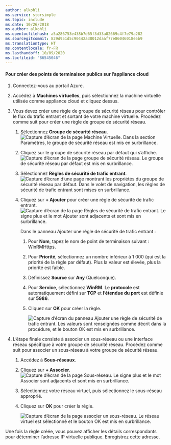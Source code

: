 ```yaml
---
author: alkohli
ms.service: storsimple
ms.topic: include
ms.date: 10/26/2018
ms.author: alkohli
ms.openlocfilehash: a5a286753e438b7d65f3d33a82669c4f7e79a282
ms.sourcegitcommit: 829d951d5c90442a38012daaf77e86046018e5b9
ms.translationtype: HT
ms.contentlocale: fr-FR
ms.lasthandoff: 10/09/2020
ms.locfileid: "86545046"
---
```

#### <a name="to-create-public-endpoints-on-the-cloud-appliance"></a>Pour créer des points de terminaison publics sur l’appliance cloud

1. Connectez-vous au portail Azure.
2. Accédez à **Machines virtuelles**, puis sélectionnez la machine virtuelle utilisée comme appliance cloud et cliquez dessus.
    
3. Vous devez créer une règle de groupe de sécurité réseau pour contrôler le flux du trafic entrant et sortant de votre machine virtuelle. Procédez comme suit pour créer une règle de groupe de sécurité réseau.
    1. Sélectionnez **Groupe de sécurité réseau**.
        ![Capture d’écran de la page Machine Virtuelle. Dans la section Paramètres, le groupe de sécurité réseau est mis en surbrillance.](./media/storsimple-8000-create-public-endpoints-cloud-appliance/sca-create-public-endpt1.png)

    2. Cliquez sur le groupe de sécurité réseau par défaut qui s’affiche.
        ![Capture d’écran de la page groupe de sécurité réseau. Le groupe de sécurité réseau par défaut est mis en surbrillance.](./media/storsimple-8000-create-public-endpoints-cloud-appliance/sca-create-public-endpt2.png)

    3. Sélectionnez **Règles de sécurité de trafic entrant**.
        ![Capture d’écran d’une page montrant les propriétés du groupe de sécurité réseau par défaut. Dans le volet de navigation, les règles de sécurité de trafic entrant sont mises en surbrillance.](./media/storsimple-8000-create-public-endpoints-cloud-appliance/sca-create-public-endpt3.png)

    4. Cliquez sur **+ Ajouter** pour créer une règle de sécurité de trafic entrant.
        ![Capture d’écran de la page Règles de sécurité de trafic entrant. Le signe plus et le mot Ajouter sont adjacents et sont mis en surbrillance.](./media/storsimple-8000-create-public-endpoints-cloud-appliance/sca-create-public-endpt4.png)

        Dans le panneau Ajouter une règle de sécurité de trafic entrant :

        1. Pour **Nom**, tapez le nom de point de terminaison suivant : WinRMHttps.
        
        2. Pour **Priorité**, sélectionnez un nombre inférieur à 1 000 (qui est la priorité de la règle par défaut). Plus la valeur est élevée, plus la priorité est faible.

        3. Définissez **Source** sur **Any** (Quelconque).

        4. Pour **Service**, sélectionnez **WinRM**. Le **protocole** est automatiquement défini sur **TCP** et **l’étendue du port** est définie sur **5986**.

        5. Cliquez sur **OK** pour créer la règle.

            ![Capture d’écran du panneau Ajouter une règle de sécurité de trafic entrant. Les valeurs sont renseignées comme décrit dans la procédure, et le bouton OK est mis en surbrillance.](./media/storsimple-8000-create-public-endpoints-cloud-appliance/sca-create-public-endpt5.png)

4. L’étape finale consiste à associer un sous-réseau ou une interface réseau spécifique à votre groupe de sécurité réseau. Procédez comme suit pour associer un sous-réseau à votre groupe de sécurité réseau.
    1. Accédez à **Sous-réseaux**.
    2. Cliquez sur **+ Associer**.
        ![Capture d’écran de la page Sous-réseau. Le signe plus et le mot Associer sont adjacents et sont mis en surbrillance.](./media/storsimple-8000-create-public-endpoints-cloud-appliance/sca-create-public-endpt7.png)

    3. Sélectionnez votre réseau virtuel, puis sélectionnez le sous-réseau approprié.
    4. Cliquez sur **OK** pour créer la règle.

        ![Capture d’écran de la page associer un sous-réseau. Le réseau virtuel est sélectionné et le bouton OK est mis en surbrillance.](./media/storsimple-8000-create-public-endpoints-cloud-appliance/sca-create-public-endpt11.png)

Une fois la règle créée, vous pouvez afficher les détails correspondants pour déterminer l’adresse IP virtuelle publique. Enregistrez cette adresse.


